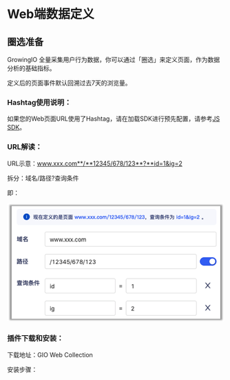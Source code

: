 # Web端数据定义

## 圈选准备

GrowingIO 全量采集用户行为数据，你可以通过「圈选」来定义页面，作为数据分析的基础指标。

定义后的页面事件默认回溯过去7天的浏览量。

### Hashtag使用说明：

如果您的Web页面URL使用了Hashtag，请在加载SDK进行预先配置，请参考[JS SDK](../../../../developer-manual/sdkintegrated/cdp/js-sdk.md#chu-shi-hua-can-shu-api)。

### URL解读：

URL示意：www.xxx.com**/**12345/678/123**?**id=1&ig=2

拆分：域名/路径?查询条件

即：

![](../../../../.gitbook/assets/image%20%28366%29.png)

### 插件下载和安装：

下载地址：GIO Web Collection

安装步骤：















